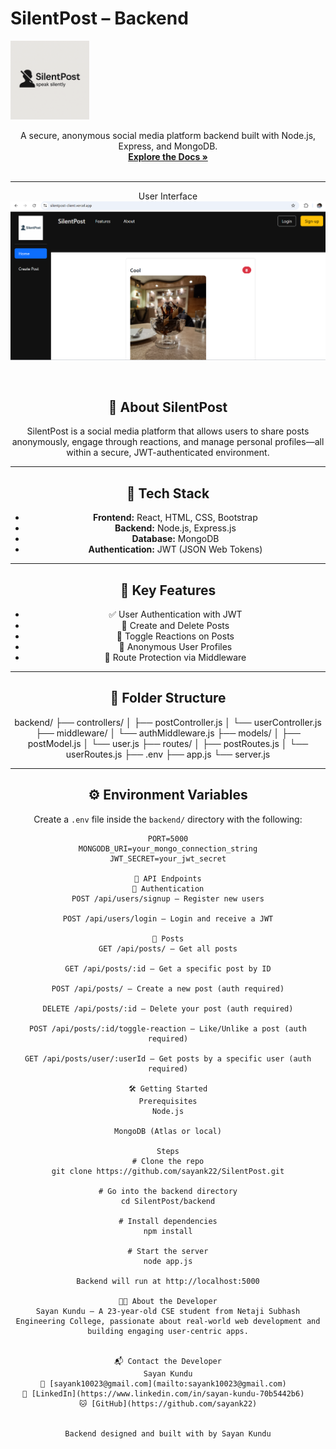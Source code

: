 # SilentPost – Backend

<a href="https://silentpost-client.vercel.app/">
    <img src="../frontend/src/assets/tagline.png" alt="SilentPost Logo" style="width: 25%;height: 25%"/>
  </a>
</p>

<p align="center">
  A secure, anonymous social media platform backend built with Node.js, Express, and MongoDB.
  <br />
  <a href="https://github.com/sayank22/social-media"><strong>Explore the Docs »</strong></a>
   <br />
  <br />
</p>

</div>

---

<p align="center">
User Interface
<br />
  <a href="https://silentpost-client.vercel.app/">
    <img src="../frontend/src/assets/silentpost.png" alt="SilentPost ScreenShot" />
  </a>
</p>
<br />
<div align="center">

## 📝 About SilentPost

SilentPost is a social media platform that allows users to share posts anonymously, engage through reactions, and manage personal profiles—all within a secure, JWT-authenticated environment.

---

## 🔧 Tech Stack

- **Frontend:** React, HTML, CSS, Bootstrap  
- **Backend:** Node.js, Express.js  
- **Database:** MongoDB  
- **Authentication:** JWT (JSON Web Tokens)  

---

## 🚀 Key Features

- ✅ User Authentication with JWT  
- 📝 Create and Delete Posts  
- 💬 Toggle Reactions on Posts  
- 👤 Anonymous User Profiles  
- 🔐 Route Protection via Middleware  

---

## 📂 Folder Structure

backend/ ├── controllers/ │ ├── postController.js │ └── userController.js ├── middleware/ │ └── authMiddleware.js ├── models/ │ ├── postModel.js │ └── user.js ├── routes/ │ ├── postRoutes.js │ └── userRoutes.js ├── .env ├── app.js └── server.js


---

## ⚙️ Environment Variables

Create a `.env` file inside the `backend/` directory with the following:

```env
PORT=5000
MONGODB_URI=your_mongo_connection_string
JWT_SECRET=your_jwt_secret

📌 API Endpoints
🔐 Authentication
POST /api/users/signup – Register new users

POST /api/users/login – Login and receive a JWT

🧾 Posts
GET /api/posts/ – Get all posts

GET /api/posts/:id – Get a specific post by ID

POST /api/posts/ – Create a new post (auth required)

DELETE /api/posts/:id – Delete your post (auth required)

POST /api/posts/:id/toggle-reaction – Like/Unlike a post (auth required)

GET /api/posts/user/:userId – Get posts by a specific user (auth required)

🛠️ Getting Started
Prerequisites
Node.js

MongoDB (Atlas or local)

Steps
# Clone the repo
git clone https://github.com/sayank22/SilentPost.git

# Go into the backend directory
cd SilentPost/backend

# Install dependencies
npm install

# Start the server
node app.js

Backend will run at http://localhost:5000

👨‍💻 About the Developer
Sayan Kundu – A 23-year-old CSE student from Netaji Subhash Engineering College, passionate about real-world web development and building engaging user-centric apps.


📬 Contact the Developer
Sayan Kundu
📧 [sayank10023@gmail.com](mailto:sayank10023@gmail.com)  
💼 [LinkedIn](https://www.linkedin.com/in/sayan-kundu-70b5442b6)  
🐱 [GitHub](https://github.com/sayank22)


Backend designed and built with by Sayan Kundu